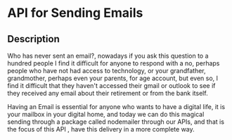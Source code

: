 # API for Sending Emails

## Description

Who has never sent an email?, nowadays if you ask this question to a hundred people I find it difficult for anyone to respond with a no, perhaps people who have not had access to technology, or your grandfather, grandmother, perhaps even your parents, for age account, but even so, I find it difficult that they haven't accessed their gmail or outlook to see if they received any email about their retirement or from the bank itself.

Having an Email is essential for anyone who wants to have a digital life, it is your mailbox in your digital home, and today we can do this magical sending through a package called nodemailer through our APIs, and that is the focus of this API , have this delivery in a more complete way.
